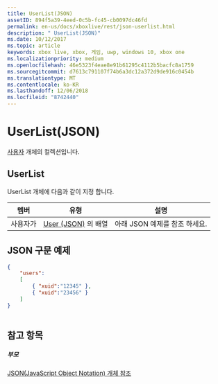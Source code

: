 ```yaml
---
title: UserList(JSON)
assetID: 894f5a39-4eed-0c5b-fc45-cb0097dc46fd
permalink: en-us/docs/xboxlive/rest/json-userlist.html
description: " UserList(JSON)"
ms.date: 10/12/2017
ms.topic: article
keywords: xbox live, xbox, 게임, uwp, windows 10, xbox one
ms.localizationpriority: medium
ms.openlocfilehash: 46e5323f4eae8e91b61295c4112b5bacfc8a1759
ms.sourcegitcommit: d7613c791107f74b6a3dc12a372d9de916c0454b
ms.translationtype: MT
ms.contentlocale: ko-KR
ms.lasthandoff: 12/06/2018
ms.locfileid: "8742440"
---
```

# <a name="userlist-json"></a>UserList(JSON)
[사용자](json-user.md) 개체의 컬렉션입니다. 
<a id="ID4ER"></a>

 
## <a name="userlist"></a>UserList
 
UserList 개체에 다음과 같이 지정 합니다.
 
| 멤버| 유형| 설명| 
| --- | --- | --- | 
| 사용자가| [User (JSON)](json-user.md) 의 배열| 아래 JSON 예제를 참조 하세요.| 
  
<a id="ID4EPB"></a>

 
## <a name="sample-json-syntax"></a>JSON 구문 예제
 

```json
{
    "users":
    [
        { "xuid":"12345" },
        { "xuid":"23456" }
    ] 
}
    
```

  
<a id="ID4EYB"></a>

 
## <a name="see-also"></a>참고 항목
 
<a id="ID4E1B"></a>

 
##### <a name="parent"></a>부모 

[JSON(JavaScript Object Notation) 개체 참조](atoc-xboxlivews-reference-json.md)

   